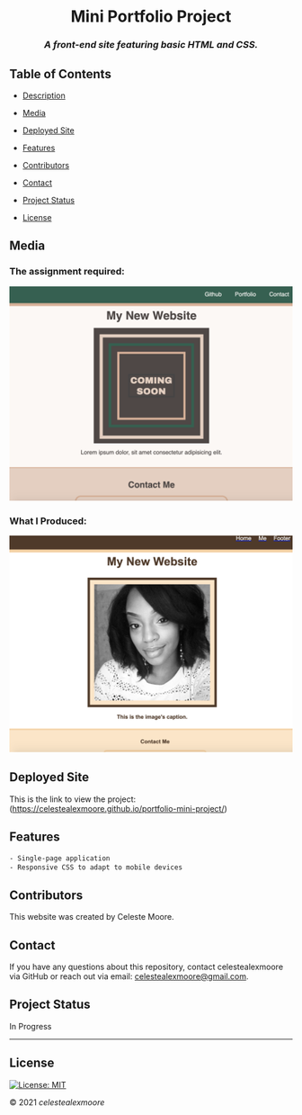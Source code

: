 <div align="center">

# Mini Portfolio Project

### _A front-end site featuring basic HTML and CSS._
</div>

## Table of Contents

- [Description](#Description)

- [Media](#Media)

- [Deployed Site](#deployed-site)

- [Features](#Features)

- [Contributors](#Contributors)

- [Contact](#Contact)

- [Project Status](#project-status)

- [License](#License)

## Media

### The assignment required:

![The Assignment Required:](./Develop/assets/photos/schoolSite.png)

### What I Produced:

![What I Produced:](./Develop/assets/photos/mySite.png)

## Deployed Site

   This is the link to view the project: (https://celestealexmoore.github.io/portfolio-mini-project/)

## Features
    - Single-page application
    - Responsive CSS to adapt to mobile devices

## Contributors

This website was created by Celeste Moore.

## Contact

If you have any questions about this repository, contact celestealexmoore via GitHub or reach out via email:
celestealexmoore@gmail.com.

## Project Status

In Progress

---

## License

[![License: MIT](https://img.shields.io/badge/License-MIT-blueviolet.svg)](https://opensource.org/licenses/MIT)

© 2021 _celestealexmoore_